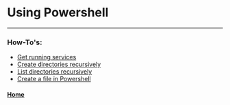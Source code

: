 # Using Powershell
---

### How-To's:

* [Get running services](./how-to-0001.md)
* [Create directories recursively](./how-to-0002.md)
* [List directories recursively](./how-to-0003.md)
* [Create a file in Powershell](./how-to-0004.md)

#### [Home](/Courses/Notes/Mastering-Python/mastering-python.md)
